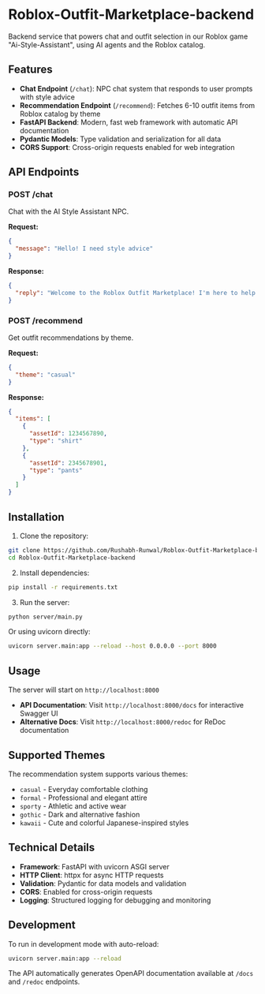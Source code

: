 # Roblox-Outfit-Marketplace-backend
Backend service that powers chat and outfit selection in our Roblox game "Ai-Style-Assistant", using AI agents and the Roblox catalog.

## Features

- **Chat Endpoint** (`/chat`): NPC chat system that responds to user prompts with style advice
- **Recommendation Endpoint** (`/recommend`): Fetches 6-10 outfit items from Roblox catalog by theme
- **FastAPI Backend**: Modern, fast web framework with automatic API documentation
- **Pydantic Models**: Type validation and serialization for all data
- **CORS Support**: Cross-origin requests enabled for web integration

## API Endpoints

### POST /chat
Chat with the AI Style Assistant NPC.

**Request:**
```json
{
  "message": "Hello! I need style advice"
}
```

**Response:**
```json
{
  "reply": "Welcome to the Roblox Outfit Marketplace! I'm here to help you find the perfect style!"
}
```

### POST /recommend
Get outfit recommendations by theme.

**Request:**
```json
{
  "theme": "casual"
}
```

**Response:**
```json
{
  "items": [
    {
      "assetId": 1234567890,
      "type": "shirt"
    },
    {
      "assetId": 2345678901,
      "type": "pants"
    }
  ]
}
```

## Installation

1. Clone the repository:
```bash
git clone https://github.com/Rushabh-Runwal/Roblox-Outfit-Marketplace-backend.git
cd Roblox-Outfit-Marketplace-backend
```

2. Install dependencies:
```bash
pip install -r requirements.txt
```

3. Run the server:
```bash
python server/main.py
```

Or using uvicorn directly:
```bash
uvicorn server.main:app --reload --host 0.0.0.0 --port 8000
```

## Usage

The server will start on `http://localhost:8000`

- **API Documentation**: Visit `http://localhost:8000/docs` for interactive Swagger UI
- **Alternative Docs**: Visit `http://localhost:8000/redoc` for ReDoc documentation

## Supported Themes

The recommendation system supports various themes:
- `casual` - Everyday comfortable clothing
- `formal` - Professional and elegant attire
- `sporty` - Athletic and active wear
- `gothic` - Dark and alternative fashion
- `kawaii` - Cute and colorful Japanese-inspired styles

## Technical Details

- **Framework**: FastAPI with uvicorn ASGI server
- **HTTP Client**: httpx for async HTTP requests
- **Validation**: Pydantic for data models and validation
- **CORS**: Enabled for cross-origin requests
- **Logging**: Structured logging for debugging and monitoring

## Development

To run in development mode with auto-reload:
```bash
uvicorn server.main:app --reload
```

The API automatically generates OpenAPI documentation available at `/docs` and `/redoc` endpoints.
